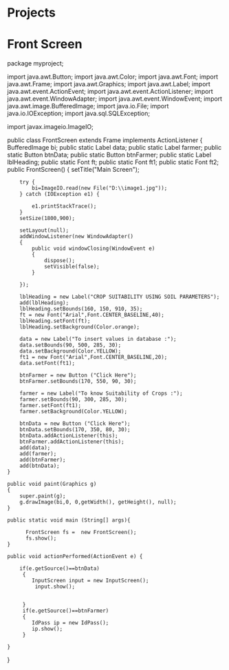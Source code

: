# Projects
# Front Screen

package myproject;

import java.awt.Button;
import java.awt.Color;
import java.awt.Font;
import java.awt.Frame;
import java.awt.Graphics;
import java.awt.Label;
import java.awt.event.ActionEvent;
import java.awt.event.ActionListener;
import java.awt.event.WindowAdapter;
import java.awt.event.WindowEvent;
import java.awt.image.BufferedImage;
import java.io.File;
import java.io.IOException;
import java.sql.SQLException;

import javax.imageio.ImageIO;


public class FrontScreen extends Frame implements ActionListener {
	BufferedImage bi;
	public static Label data;
	public static Label farmer;
	public static Button btnData;
	public static Button btnFarmer;
	public static Label lblHeading;
	public static Font ft;
	public static Font ft1;
	public static Font ft2;
	public FrontScreen()
	{
         setTitle("Main Screen");
		
		try {
			bi=ImageIO.read(new File("D:\\image1.jpg"));
		} catch (IOException e1) {
			
			e1.printStackTrace();
		}
		setSize(1800,900);
		
		setLayout(null);
		addWindowListener(new WindowAdapter()
		{
			public void windowClosing(WindowEvent e)
			{
				dispose();
				setVisible(false);
			}
			
		});
		
		lblHeading = new Label("CROP SUITABILITY USING SOIL PARAMETERS");
		add(lblHeading);
		lblHeading.setBounds(160, 150, 910, 35);
		ft = new Font("Arial",Font.CENTER_BASELINE,40);
		lblHeading.setFont(ft);
		lblHeading.setBackground(Color.orange);
		
		data = new Label("To insert values in database :");
		data.setBounds(90, 500, 285, 30);
		data.setBackground(Color.YELLOW);
		ft1 = new Font("Arial",Font.CENTER_BASELINE,20);
		data.setFont(ft1);
		
		btnFarmer = new Button ("Click Here");
		btnFarmer.setBounds(170, 550, 90, 30);
		
		farmer = new Label("To know Suitability of Crops :");
		farmer.setBounds(90, 300, 285, 30);		
		farmer.setFont(ft1);
		farmer.setBackground(Color.YELLOW);
		
		btnData = new Button ("Click Here");
		btnData.setBounds(170, 350, 80, 30);
		btnData.addActionListener(this);
		btnFarmer.addActionListener(this);
		add(data);
		add(farmer);
		add(btnFarmer);
		add(btnData);
	}
	
	public void paint(Graphics g)
    {
    	super.paint(g);
    	g.drawImage(bi,0, 0,getWidth(), getHeight(), null);
    }
	
	public static void main (String[] args){
		
          FrontScreen fs =  new FrontScreen();
          fs.show();
	}
	 
	public void actionPerformed(ActionEvent e) {
		
		if(e.getSource()==btnData)
		 {
			InputScreen input = new InputScreen();
			 input.show();
			 
			 
		 }
		 if(e.getSource()==btnFarmer)
		 {
			IdPass ip = new IdPass();
			ip.show();
		 }
		 
	}

}
